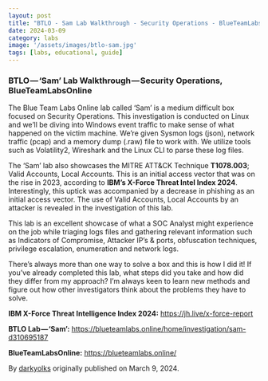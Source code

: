 ```yaml
---
layout: post
title: "BTLO - Sam Lab Walkthrough - Security Operations - BlueTeamLabsOnline"
date: 2024-03-09
category: labs
image: '/assets/images/btlo-sam.jpg'
tags: [labs, educational, guide]
---
```


### BTLO — ‘Sam’ Lab Walkthrough — Security Operations, BlueTeamLabsOnline

The Blue Team Labs Online lab called ‘Sam’ is a medium difficult box focused on Security Operations. This investigation is conducted on Linux and we’ll be diving into Windows event traffic to make sense of what happened on the victim machine. We’re given Sysmon logs (json), network traffic (pcap) and a memory dump (.raw) file to work with. We utilize tools such as Volatility2, Wireshark and the Linux CLI to parse these log files.

The ‘Sam’ lab also showcases the MITRE ATT&CK Technique **T1078.003**; Valid Accounts, Local Accounts. This is an initial access vector that was on the rise in 2023, according to **IBM’s X-Force Threat Intel Index 2024**. Interestingly, this uptick was accompanied by a decrease in phishing as an initial access vector. The use of Valid Accounts, Local Accounts by an attacker is revealed in the investigation of this lab.

This lab is an excellent showcase of what a SOC Analyst might experience on the job while triaging logs files and gathering relevant information such as Indicators of Compromise, Attacker IP’s & ports, obfuscation techniques, privilege escalation, enumeration and network logs.

There’s always more than one way to solve a box and this is how I did it! If you’ve already completed this lab, what steps did you take and how did they differ from my approach? I’m always keen to learn new methods and figure out how other investigators think about the problems they have to solve.

**IBM X-Force Threat Intelligence Index 2024:** <https://jh.live/x-force-report>

**BTLO Lab — ‘Sam’:** <https://blueteamlabs.online/home/investigation/sam-d310695187>

**BlueTeamLabsOnline:** <https://blueteamlabs.online/>



By [darkyolks](https://darkyolks.com) originally published on March 9, 2024.


